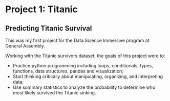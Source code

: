 # Project 1: Titanic

## Predicting Titanic Survival

This was my first project for the Data Science Immersive program at General Assembly.

Working with the Titanic survivors dataset, the goals of this project were to:
- Practice python programming including loops, conditionals, types, functions, data structures, pandas and visualization;
- Start thinking critically about manipulating, organizing, and interpreting data;
- Use summary statistics to analyze the probability to determine who most likely survived the Titanic sinking.
